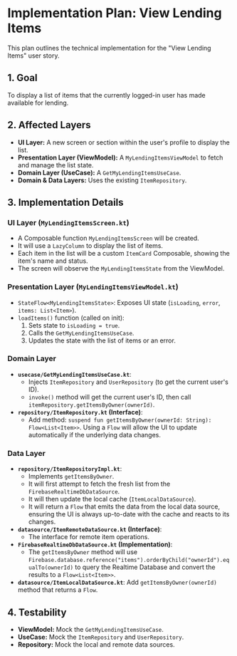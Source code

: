 # Implementation Plan: View Lending Items

This plan outlines the technical implementation for the "View Lending Items" user story.

## 1. Goal

To display a list of items that the currently logged-in user has made available for lending.

## 2. Affected Layers

*   **UI Layer:** A new screen or section within the user's profile to display the list.
*   **Presentation Layer (ViewModel):** A `MyLendingItemsViewModel` to fetch and manage the list state.
*   **Domain Layer (UseCase):** A `GetMyLendingItemsUseCase`.
*   **Domain & Data Layers:** Uses the existing `ItemRepository`.

## 3. Implementation Details

### UI Layer (`MyLendingItemsScreen.kt`)

*   A Composable function `MyLendingItemsScreen` will be created.
*   It will use a `LazyColumn` to display the list of items.
*   Each item in the list will be a custom `ItemCard` Composable, showing the item's name and status.
*   The screen will observe the `MyLendingItemsState` from the ViewModel.

### Presentation Layer (`MyLendingItemsViewModel.kt`)

*   `StateFlow<MyLendingItemsState>`: Exposes UI state (`isLoading`, `error`, `items: List<Item>`).
*   `loadItems()` function (called on init):
    1.  Sets state to `isLoading = true`.
    2.  Calls the `GetMyLendingItemsUseCase`.
    3.  Updates the state with the list of items or an error.

### Domain Layer

*   **`usecase/GetMyLendingItemsUseCase.kt`**:
    *   Injects `ItemRepository` and `UserRepository` (to get the current user's ID).
    *   `invoke()` method will get the current user's ID, then call `itemRepository.getItemsByOwner(ownerId)`.
*   **`repository/ItemRepository.kt` (Interface)**:
    *   Add method: `suspend fun getItemsByOwner(ownerId: String): Flow<List<Item>>`. Using a `Flow` will allow the UI to update automatically if the underlying data changes.

### Data Layer

*   **`repository/ItemRepositoryImpl.kt`**:
    *   Implements `getItemsByOwner`.
    *   It will first attempt to fetch the fresh list from the `FirebaseRealtimeDbDataSource`.
    *   It will then update the local cache (`ItemLocalDataSource`).
    *   It will return a `Flow` that emits the data from the local data source, ensuring the UI is always up-to-date with the cache and reacts to its changes.
*   **`datasource/ItemRemoteDataSource.kt` (Interface)**:
    *   The interface for remote item operations.
*   **`FirebaseRealtimeDbDataSource.kt` (Implementation)**:
    *   The `getItemsByOwner` method will use `Firebase.database.reference("items").orderByChild("ownerId").equalTo(ownerId)` to query the Realtime Database and convert the results to a `Flow<List<Item>>`.
*   **`datasource/ItemLocalDataSource.kt`**: Add `getItemsByOwner(ownerId)` method that returns a `Flow`.

## 4. Testability

*   **ViewModel:** Mock the `GetMyLendingItemsUseCase`.
*   **UseCase:** Mock the `ItemRepository` and `UserRepository`.
*   **Repository:** Mock the local and remote data sources.
